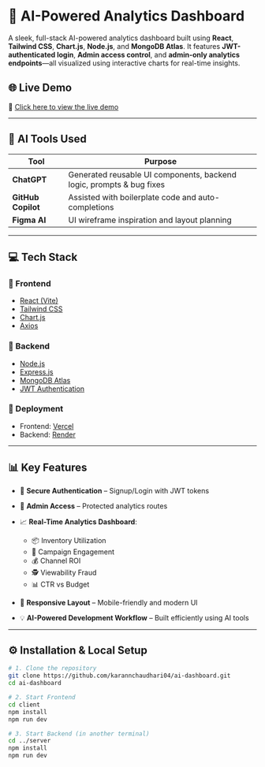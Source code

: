# 🧠 AI-Powered Analytics Dashboard

A sleek, full-stack AI-powered analytics dashboard built using **React**, **Tailwind CSS**, **Chart.js**, **Node.js**, and **MongoDB Atlas**. It features **JWT-authenticated login**, **Admin access control**, and **admin-only analytics endpoints**—all visualized using interactive charts for real-time insights.

## 🌐 Live Demo
🔗 [Click here to view the live demo](https://ai-dashboard-nine-topaz.vercel.app/)  

---

## 🧠 AI Tools Used

| Tool | Purpose |
|------|---------|
| **ChatGPT** | Generated reusable UI components, backend logic, prompts & bug fixes |
| **GitHub Copilot** | Assisted with boilerplate code and auto-completions |
| **Figma AI** | UI wireframe inspiration and layout planning |

---

## 💻 Tech Stack

### 🔹 Frontend
- [React (Vite)](https://vitejs.dev/)
- [Tailwind CSS](https://tailwindcss.com/)
- [Chart.js](https://www.chartjs.org/)
- [Axios](https://axios-http.com/)

### 🔹 Backend
- [Node.js](https://nodejs.org/)
- [Express.js](https://expressjs.com/)
- [MongoDB Atlas](https://www.mongodb.com/cloud/atlas)
- [JWT Authentication](https://jwt.io/)

### 🔹 Deployment
- Frontend: [Vercel](https://vercel.com/)
- Backend: [Render](https://render.com/)

---

## 📊 Key Features

- 🔐 **Secure Authentication** – Signup/Login with JWT tokens
- 👤 **Admin Access** – Protected analytics routes
- 📈 **Real-Time Analytics Dashboard**:
  - 📦 Inventory Utilization
  - 📣 Campaign Engagement
  - 💰 Channel ROI
  - 🕵️ Viewability Fraud
  - 📊 CTR vs Budget

- 📱 **Responsive Layout** – Mobile-friendly and modern UI
- 💡 **AI-Powered Development Workflow** – Built efficiently using AI tools

---

## ⚙️ Installation & Local Setup

```bash
# 1. Clone the repository
git clone https://github.com/karannchaudhari04/ai-dashboard.git
cd ai-dashboard

# 2. Start Frontend
cd client
npm install
npm run dev

# 3. Start Backend (in another terminal)
cd ../server
npm install
npm run dev
